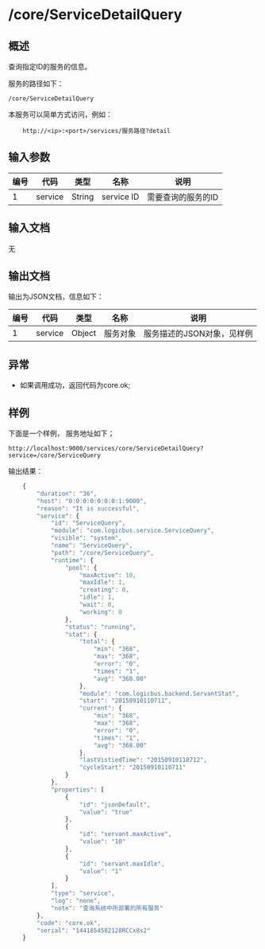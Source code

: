 # /core/ServiceDetailQuery

## 概述

查询指定ID的服务的信息。

服务的路径如下：
```
/core/ServiceDetailQuery
```

本服务可以简单方式访问，例如：
```
	http://<ip>:<port>/services/服务路径?detail
```

## 输入参数
| 编号 | 代码 | 类型 | 名称 | 说明 |
| ---- | ---- | ---- | ---- | ---- |
| 1 | service | String | service ID  | 需要查询的服务的ID |

## 输入文档
无

## 输出文档

输出为JSON文档，信息如下：

| 编号 | 代码 | 类型 | 名称 | 说明 |
| ---- | ---- | ---- | ---- | ---- |
| 1 | service | Object | 服务对象  | 服务描述的JSON对象，见样例 |

## 异常
* 如果调用成功，返回代码为core.ok;

## 样例

下面是一个样例，
服务地址如下；
```
http://localhost:9000/services/core/ServiceDetailQuery?service=/core/ServiceQuery
```
输出结果：
```javascript
	{
	    "duration": "36", 
	    "host": "0:0:0:0:0:0:0:1:9000", 
	    "reason": "It is successful", 
	    "service": {
	        "id": "ServiceQuery", 
	        "module": "com.logicbus.service.ServiceQuery", 
	        "visible": "system", 
	        "name": "ServiceQuery", 
	        "path": "/core/ServiceQuery", 
	        "runtime": {
	            "pool": {
	                "maxActive": 10, 
	                "maxIdle": 1, 
	                "creating": 0, 
	                "idle": 1, 
	                "wait": 0, 
	                "working": 0
	            }, 
	            "status": "running", 
	            "stat": {
	                "total": {
	                    "min": "368", 
	                    "max": "368", 
	                    "error": "0", 
	                    "times": "1", 
	                    "avg": "368.00"
	                }, 
	                "module": "com.logicbus.backend.ServantStat", 
	                "start": "20150910110711", 
	                "current": {
	                    "min": "368", 
	                    "max": "368", 
	                    "error": "0", 
	                    "times": "1", 
	                    "avg": "368.00"
	                }, 
	                "lastVistiedTime": "20150910110712", 
	                "cycleStart": "20150910110711"
	            }
	        }, 
	        "properties": [
	            {
	                "id": "jsonDefault", 
	                "value": "true"
	            }, 
	            {
	                "id": "servant.maxActive", 
	                "value": "10"
	            }, 
	            {
	                "id": "servant.maxIdle", 
	                "value": "1"
	            }
	        ], 
	        "type": "service", 
	        "log": "none", 
	        "note": "查询系统中所部署的所有服务"
	    }, 
	    "code": "core.ok", 
	    "serial": "1441854582128RCCx8s2"
	}
```

